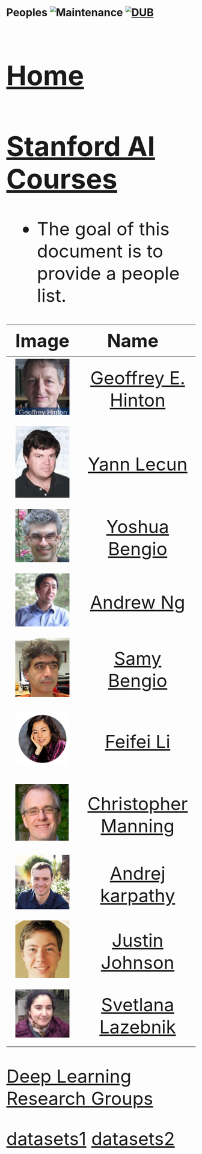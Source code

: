# Peoples ![Maintenance](https://img.shields.io/maintenance/yes/2017.svg) [![DUB](https://img.shields.io/dub/l/vibe-d.svg)](LICENSE) <font size="12">
## [Home](../README.md)
## [Stanford AI Courses](http://ai.stanford.edu/courses/)
- The goal of this document is to provide a people list.


|Image  |Name   | Links|Course
|-----|:-----:|:-----:|:-----:|
|![Smile](peoples/Geoffrey_Hinton.png)| [Geoffrey E. Hinton](http://www.cs.toronto.edu/~hinton/)|[Machine learning](http://www.cs.toronto.edu:40292/)| |
|![Smile](peoples/ylc-thumb.png)| [Yann Lecun](http://yann.lecun.com/)|[CILVR Lab](https://wp.nyu.edu/cilvr/)| |
|![Smile](peoples/Yoshua_Bengio.png)| [Yoshua Bengio](https://mila.quebec/personne/bengio-yoshua/)|[MILA](https://mila.quebec/)| |
|![Smile](peoples/AndrewNg.png)| [Andrew Ng](http://www.andrewng.org/)| [Group](http://www.andrewng.org/my-group/) <br/> [Google+](https://plus.google.com/113710395888978478005)| |
|![Smile](peoples/samy_bengio_scholar.png)| [Samy Bengio](http://bengio.abracadoudou.com/)| | |
|![Smile](peoples/pin-feifei.png)| [Feifei Li](http://vision.stanford.edu/feifeili/)| [Vision Lab](http://vision.stanford.edu/)| [Course home](http://cs231n.stanford.edu/)[Chinese](http://study.163.com/course/introduction/1003223001.htm) [English](https://www.youtube.com/playlist?list=PLkt2uSq6rBVctENoVBg1TpCC7OQi31AlC)|
|![Smile](peoples/Christopher_Manning.png)| [Christopher Manning](https://nlp.stanford.edu/manning/)| [stanford nlp group](https://nlp.stanford.edu/people/)|[278](http://web.stanford.edu/class/linguist278/)|
|![Smile](peoples/Andrej.png)| [Andrej karpathy](http://bengio.abracadoudou.com/)|[github](https://github.com/karpathy) | |
|![Smile](peoples/Justin_Johnson.png)| [Justin Johnson](http://cs.stanford.edu/people/jcjohns/)|[github](https://github.com/jcjohnson) | |
|![Smile](peoples/Svetlana_Lazebnik.png)| [Svetlana Lazebnik](http://web.engr.illinois.edu/~slazebni/)|| |

[Deep Learning Research Groups](http://deeplearning.net/deep-learning-research-groups-and-labs/)

[datasets1](http://www.jianshu.com/p/9990284bc4d5)
[datasets2](http://deeplearning.net/datasets/)


